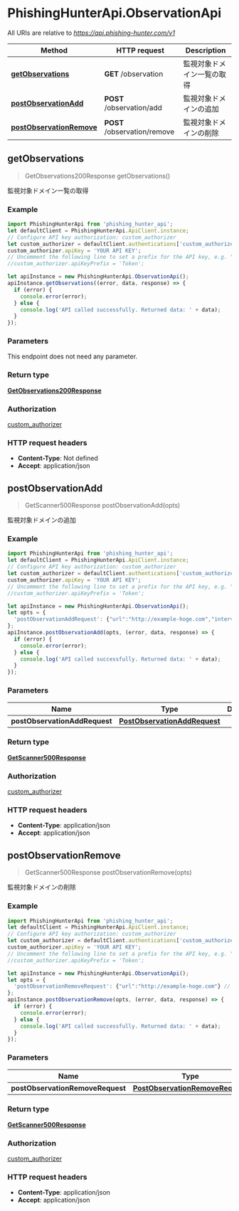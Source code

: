 # PhishingHunterApi.ObservationApi

All URIs are relative to *https://api.phishing-hunter.com/v1*

Method | HTTP request | Description
------------- | ------------- | -------------
[**getObservations**](ObservationApi.md#getObservations) | **GET** /observation | 監視対象ドメイン一覧の取得
[**postObservationAdd**](ObservationApi.md#postObservationAdd) | **POST** /observation/add | 監視対象ドメインの追加
[**postObservationRemove**](ObservationApi.md#postObservationRemove) | **POST** /observation/remove | 監視対象ドメインの削除



## getObservations

> GetObservations200Response getObservations()

監視対象ドメイン一覧の取得

### Example

```javascript
import PhishingHunterApi from 'phishing_hunter_api';
let defaultClient = PhishingHunterApi.ApiClient.instance;
// Configure API key authorization: custom_authorizer
let custom_authorizer = defaultClient.authentications['custom_authorizer'];
custom_authorizer.apiKey = 'YOUR API KEY';
// Uncomment the following line to set a prefix for the API key, e.g. "Token" (defaults to null)
//custom_authorizer.apiKeyPrefix = 'Token';

let apiInstance = new PhishingHunterApi.ObservationApi();
apiInstance.getObservations((error, data, response) => {
  if (error) {
    console.error(error);
  } else {
    console.log('API called successfully. Returned data: ' + data);
  }
});
```

### Parameters

This endpoint does not need any parameter.

### Return type

[**GetObservations200Response**](GetObservations200Response.md)

### Authorization

[custom_authorizer](../README.md#custom_authorizer)

### HTTP request headers

- **Content-Type**: Not defined
- **Accept**: application/json


## postObservationAdd

> GetScanner500Response postObservationAdd(opts)

監視対象ドメインの追加

### Example

```javascript
import PhishingHunterApi from 'phishing_hunter_api';
let defaultClient = PhishingHunterApi.ApiClient.instance;
// Configure API key authorization: custom_authorizer
let custom_authorizer = defaultClient.authentications['custom_authorizer'];
custom_authorizer.apiKey = 'YOUR API KEY';
// Uncomment the following line to set a prefix for the API key, e.g. "Token" (defaults to null)
//custom_authorizer.apiKeyPrefix = 'Token';

let apiInstance = new PhishingHunterApi.ObservationApi();
let opts = {
  'postObservationAddRequest': {"url":"http://example-hoge.com","interval":"hour","period":1,"comment":"","expire":1671580800,"api_config":{"urlscan":{"visibility":"unlisted"}}} // PostObservationAddRequest | 
};
apiInstance.postObservationAdd(opts, (error, data, response) => {
  if (error) {
    console.error(error);
  } else {
    console.log('API called successfully. Returned data: ' + data);
  }
});
```

### Parameters


Name | Type | Description  | Notes
------------- | ------------- | ------------- | -------------
 **postObservationAddRequest** | [**PostObservationAddRequest**](PostObservationAddRequest.md)|  | [optional] 

### Return type

[**GetScanner500Response**](GetScanner500Response.md)

### Authorization

[custom_authorizer](../README.md#custom_authorizer)

### HTTP request headers

- **Content-Type**: application/json
- **Accept**: application/json


## postObservationRemove

> GetScanner500Response postObservationRemove(opts)

監視対象ドメインの削除



### Example

```javascript
import PhishingHunterApi from 'phishing_hunter_api';
let defaultClient = PhishingHunterApi.ApiClient.instance;
// Configure API key authorization: custom_authorizer
let custom_authorizer = defaultClient.authentications['custom_authorizer'];
custom_authorizer.apiKey = 'YOUR API KEY';
// Uncomment the following line to set a prefix for the API key, e.g. "Token" (defaults to null)
//custom_authorizer.apiKeyPrefix = 'Token';

let apiInstance = new PhishingHunterApi.ObservationApi();
let opts = {
  'postObservationRemoveRequest': {"url":"http://example-hoge.com"} // PostObservationRemoveRequest | 
};
apiInstance.postObservationRemove(opts, (error, data, response) => {
  if (error) {
    console.error(error);
  } else {
    console.log('API called successfully. Returned data: ' + data);
  }
});
```

### Parameters


Name | Type | Description  | Notes
------------- | ------------- | ------------- | -------------
 **postObservationRemoveRequest** | [**PostObservationRemoveRequest**](PostObservationRemoveRequest.md)|  | [optional] 

### Return type

[**GetScanner500Response**](GetScanner500Response.md)

### Authorization

[custom_authorizer](../README.md#custom_authorizer)

### HTTP request headers

- **Content-Type**: application/json
- **Accept**: application/json

